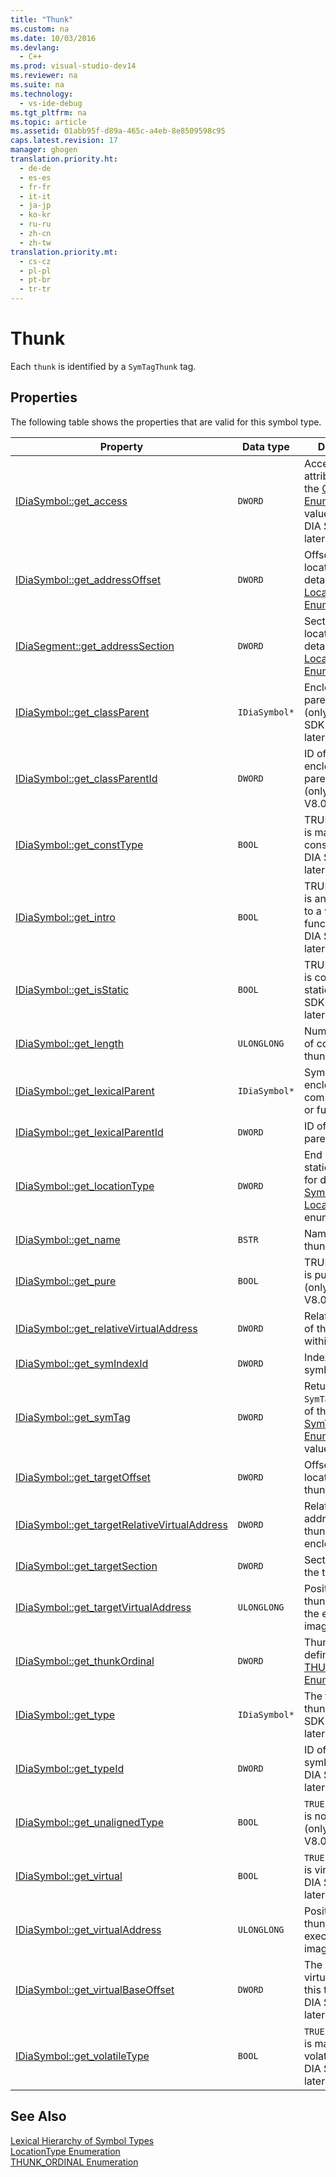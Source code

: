 ```yaml
---
title: "Thunk"
ms.custom: na
ms.date: 10/03/2016
ms.devlang: 
  - C++
ms.prod: visual-studio-dev14
ms.reviewer: na
ms.suite: na
ms.technology: 
  - vs-ide-debug
ms.tgt_pltfrm: na
ms.topic: article
ms.assetid: 01abb95f-d89a-465c-a4eb-8e8509598c95
caps.latest.revision: 17
manager: ghogen
translation.priority.ht: 
  - de-de
  - es-es
  - fr-fr
  - it-it
  - ja-jp
  - ko-kr
  - ru-ru
  - zh-cn
  - zh-tw
translation.priority.mt: 
  - cs-cz
  - pl-pl
  - pt-br
  - tr-tr
---
```

# Thunk
Each `thunk` is identified by a `SymTagThunk` tag.  
  
## Properties  
 The following table shows the properties that are valid for this symbol type.  
  
|Property|Data type|Description|  
|--------------|---------------|-----------------|  
|[IDiaSymbol::get_access](../VS_debugger/IDiaSymbol--get_access.md)|`DWORD`|Access modifier attribute, one of the [CV_access_e Enumeration](../VS_debugger/CV_access_e.md) values (only in DIA SDK V8.0 or later).|  
|[IDiaSymbol::get_addressOffset](../VS_debugger/IDiaSymbol--get_addressOffset.md)|`DWORD`|Offset part of location; for details, see the [LocationType Enumeration](../VS_debugger/LocationType.md).|  
|[IDiaSegment::get_addressSection](../VS_debugger/IDiaSegment--get_addressSection.md)|`DWORD`|Section part of location; for details, see the [LocationType Enumeration](../VS_debugger/LocationType.md).|  
|[IDiaSymbol::get_classParent](../VS_debugger/IDiaSymbol--get_classParent.md)|`IDiaSymbol*`|Enclosing class parent, if any (only under DIA SDK V8.0 or later).|  
|[IDiaSymbol::get_classParentId](../VS_debugger/IDiaSymbol--get_classParentId.md)|`DWORD`|ID of the enclosing class parent symbol (only in DIA SDK V8.0 or later).|  
|[IDiaSymbol::get_constType](../VS_debugger/IDiaSymbol--get_constType.md)|`BOOL`|TRUE if the thunk is marked as constant (only in DIA SDK V8.0 or later).|  
|[IDiaSymbol::get_intro](../VS_debugger/IDiaSymbol--get_intro.md)|`BOOL`|TRUE if the thunk is an introduction to a virtual function (only in DIA SDK V8.0 or later)|  
|[IDiaSymbol::get_isStatic](../VS_debugger/IDiaSymbol--get_isStatic.md)|`BOOL`|TRUE if the thunk is considered static (only in DIA SDK V8.0 or later).|  
|[IDiaSymbol::get_length](../VS_debugger/IDiaSymbol--get_length.md)|`ULONGLONG`|Number of bytes of code in the thunk.|  
|[IDiaSymbol::get_lexicalParent](../VS_debugger/IDiaSymbol--get_lexicalParent.md)|`IDiaSymbol*`|Symbol for the enclosing compiland, block, or function.|  
|[IDiaSymbol::get_lexicalParentId](../VS_debugger/IDiaSymbol--get_lexicalParentId.md)|`DWORD`|ID of the lexical parent symbol.|  
|[IDiaSymbol::get_locationType](../VS_debugger/IDiaSymbol--get_locationType.md)|`DWORD`|End points have static location; for details, see [Symbol Locations](../VS_debugger/Symbol-Locations.md) enumeration.|  
|[IDiaSymbol::get_name](../VS_debugger/IDiaSymbol--get_name.md)|`BSTR`|Name of the thunk.|  
|[IDiaSymbol::get_pure](../VS_debugger/IDiaSymbol--get_pure.md)|`BOOL`|TRUE if the thunk is purely virtual (only in DIA SDK V8.0 or later).|  
|[IDiaSymbol::get_relativeVirtualAddress](../VS_debugger/IDiaSymbol--get_relativeVirtualAddress.md)|`DWORD`|Relative position of this thunk within its module.|  
|[IDiaSymbol::get_symIndexId](../VS_debugger/IDiaSymbol--get_symIndexId.md)|`DWORD`|Index ID of symbol.|  
|[IDiaSymbol::get_symTag](../VS_debugger/IDiaSymbol--get_symTag.md)|`DWORD`|Returns `SymTagThunk` (one of the [SymTagEnum Enumeration](../VS_debugger/SymTagEnum.md) values).|  
|[IDiaSymbol::get_targetOffset](../VS_debugger/IDiaSymbol--get_targetOffset.md)|`DWORD`|Offset part of location of the thunk target.|  
|[IDiaSymbol::get_targetRelativeVirtualAddress](../VS_debugger/IDiaSymbol--get_targetRelativeVirtualAddress.md)|`DWORD`|Relative virtual address of the thunk target in its enclosing block.|  
|[IDiaSymbol::get_targetSection](../VS_debugger/IDiaSymbol--get_targetSection.md)|`DWORD`|Section part of the thunk target.|  
|[IDiaSymbol::get_targetVirtualAddress](../VS_debugger/IDiaSymbol--get_targetVirtualAddress.md)|`ULONGLONG`|Position of the thunk target in the executable image.|  
|[IDiaSymbol::get_thunkOrdinal](../VS_debugger/IDiaSymbol--get_thunkOrdinal.md)|`DWORD`|Thunk type, as defined by the [THUNK_ORDINAL Enumeration](../VS_debugger/THUNK_ORDINAL.md).|  
|[IDiaSymbol::get_type](../VS_debugger/IDiaSymbol--get_type.md)|`IDiaSymbol*`|The type of this thunk (only in DIA SDK V8.0 or later).|  
|[IDiaSymbol::get_typeId](../VS_debugger/IDiaSymbol--get_typeId.md)|`DWORD`|ID of the type symbol (only in DIA SDK V8.0 or later).|  
|[IDiaSymbol::get_unalignedType](../VS_debugger/IDiaSymbol--get_unalignedType.md)|`BOOL`|`TRUE` if the thunk is not aligned (only in DIA SDK V8.0 or later),|  
|[IDiaSymbol::get_virtual](../VS_debugger/IDiaSymbol--get_virtual.md)|`BOOL`|`TRUE` if the thunk is virtual (only in DIA SDK V8.0 or later).|  
|[IDiaSymbol::get_virtualAddress](../VS_debugger/IDiaSymbol--get_virtualAddress.md)|`ULONGLONG`|Position of this thunk within the executable image.|  
|[IDiaSymbol::get_virtualBaseOffset](../VS_debugger/IDiaSymbol--get_virtualBaseOffset.md)|`DWORD`|The offset in the virtual table to this thunk (only in DIA SDK V8.0 or later).|  
|[IDiaSymbol::get_volatileType](../VS_debugger/IDiaSymbol--get_volatileType.md)|`BOOL`|`TRUE` if the thunk is marked as volatile (only in DIA SDK V8.0 or later).|  
  
## See Also  
 [Lexical Hierarchy of Symbol Types](../VS_debugger/Lexical-Hierarchy-of-Symbol-Types.md)   
 [LocationType Enumeration](../VS_debugger/LocationType.md)   
 [THUNK_ORDINAL Enumeration](../VS_debugger/THUNK_ORDINAL.md)